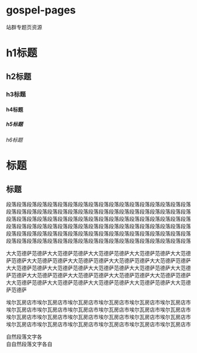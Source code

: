 # gospel-pages
站群专题页资源

# h1标题
## h2标题
### h3标题
#### h4标题
##### h5标题
###### h6标题

标题
===

标题
---

段落段落段落段落段落段落段落段落段落段落段落段落段落段落段落段落段落段落段落段落段落段落段落段落段落段落段落段落段落段落段落段落段落段落段落段落段落段落段落段落段落段落段落段落段落段落段落段落段落段落段落段落段落段落段落段落段落段落段落段落段落段落段落段落段落段落段落段落段落段落段落段落段落段落段落段落段落段落段落段落段落段落段落段落段落段落段落段落段落段落段落段落段落段落段落段落段落段落段落段落段落段落段落段落段落段落段落段落

大大范德萨范德萨大大范德萨范德萨大大范德萨范德萨大大范德萨范德萨大大范德萨范德萨大大范德萨范德萨大大范德萨范德萨大大范德萨范德萨大大范德萨范德萨大大范德萨范德萨大大范德萨范德萨大大范德萨范德萨大大范德萨范德萨大大范德萨范德萨大大范德萨范德萨大大范德萨范德萨大大范德萨范德萨大大范德萨范德萨大大范德萨范德萨大大范德萨范德萨大大范德萨范德萨大大范德萨范德萨大大范德萨范德萨

埃尔瓦房店市埃尔瓦房店市埃尔瓦房店市埃尔瓦房店市埃尔瓦房店市埃尔瓦房店市埃尔瓦房店市埃尔瓦房店市埃尔瓦房店市埃尔瓦房店市埃尔瓦房店市埃尔瓦房店市埃尔瓦房店市埃尔瓦房店市埃尔瓦房店市埃尔瓦房店市埃尔瓦房店市埃尔瓦房店市埃尔瓦房店市埃尔瓦房店市埃尔瓦房店市埃尔瓦房店市埃尔瓦房店市埃尔瓦房店市


自然段落文字各  
自自然段落文字各自
